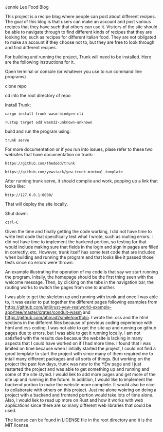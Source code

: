 Jennie Lee
Food Blog

This project is a recipe blog where people can post about different recipes. The goal of this blog is that users can make an account and post various recipes that they have such that others can use it. Visitors of the site should be able to navigate through to find different kinds of recipes that they are looking for, such as recipes for different italian food. They are not obligated to make an account if they choose not to, but they are free to look through and find different recipes. 

For building and running the project, Trunk will need to be installed. Here are the following instructions for it. 

Open terminal or console (or whatever you use to run command line programs)

clone repo

cd into the root directory of repo

Install Trunk:

    cargo install trunk wasm-bindgen-cli

    rustup target add wasm32-unknown-unknown

build and run the program using:
    
    trunk serve

For more documentation or if you run into issues, plase refer to these two websites that have documentation on trunk:
    
    https://github.com/thedodd/trunk

    https://github.com/yewstack/yew-trunk-minimal-template
    
After running trunk serve, it should compile and work, popping up a link that looks like:

    http://127.0.0.1:8080/

That will deploy the site locally.

Shut down: 

    ctrl-C 

Given the time and finally getting the code working, I did not have time to write test code that specifically test what I wrote, such as routing errors. I did not have time to implement the backend portion, so testing for that would include making sure that fields in the login and sign in pages are filled in correctly, etc. However, trunk itself has some test code that are included when building and running the program and that looks like it passed those tests since no errors were thrown.

An example illustrating the operation of my code is that say we start running the program. Initally, the homepage should be the first thing seen with the welcome message. Then, by clicking on the tabs in the navigation bar, the routing works to switch the pages from one to another.

I was able to get the skeleton up and running with trunk and once I was able to, it was easier to put together the different pages following examples from https://github.com/jetli/rust-yew-realworld-example-app/tree/master/crates/conduit-wasm and https://github.com/ahmad2smile/portfolio. I wrote the .css and the html sections in the different files because of previous coding experience with html and css coding. I was not able to get the site up and running on github pages due to errors, but I was able to get it running locally. I am not satisfied with the results due becasue the website is lacking in many aspects that I could have worked on if I had more time. I found that I was limited on time because when I intially started the project, I could not find a good template to start the project with since many of them required me to intall many different packages and all sorts of things. But working on the project the past few days, trunk was new to the YEw page and I just restarted the project and was able to get something up and running and some of the site styled. I would liek to add more pages and get more of the site up and running in the future. In addition, I would like to implement the backend portion to make the website more complete. It would also be nice to collaborate with others on this project. Just me alone wokring on doing a project with a backend and frontend portion would take lots of time alone. Also, I would liek to read up more on Rust and how it works with web applications since there are so many different web libraries that could be used.

The license can be found in LICENSE file in the root directory and it is the MIT license.

